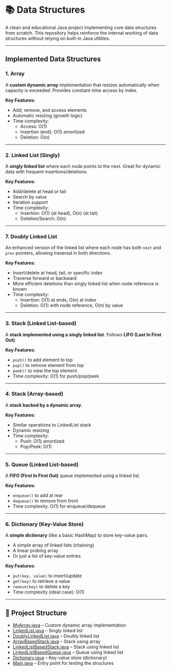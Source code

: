 # 📚 Data Structures

A clean and educational Java project implementing core data structures from scratch. This repository helps reinforce the internal working of data structures without relying on built-in Java utilities.

---

## Implemented Data Structures

### 1. Array

A **custom dynamic array** implementation that resizes automatically when capacity is exceeded. Provides constant-time access by index.

**Key Features:**
- Add, remove, and access elements
- Automatic resizing (growth logic)
- Time complexity:
    - Access: O(1)
    - Insertion (end): O(1) amortized
    - Deletion: O(n)

---

### 2. Linked List (Singly)

A **singly linked list** where each node points to the next. Great for dynamic data with frequent insertions/deletions.

**Key Features:**
- Add/delete at head or tail
- Search by value
- Iteration support
- Time complexity:
    - Insertion: O(1) (at head), O(n) (at tail)
    - Deletion/Search: O(n)

---

### 7. Doubly Linked List

An enhanced version of the linked list where each node has both `next` and `prev` pointers, allowing traversal in both directions.

**Key Features:**
- Insert/delete at head, tail, or specific index
- Traverse forward or backward
- More efficient deletions than singly linked list when node reference is known
- Time complexity:
    - Insertion: O(1) at ends, O(n) at index
    - Deletion: O(1) with node reference, O(n) by value

---

### 3. Stack (Linked List-based)

A **stack implemented using a singly linked list**. Follows **LIFO (Last In First Out)**.

**Key Features:**
- `push()` to add element to top
- `pop()` to remove element from top
- `peek()` to view the top element
- Time complexity: O(1) for push/pop/peek

---

### 4. Stack (Array-based)

A **stack backed by a dynamic array**.

**Key Features:**
- Similar operations to LinkedList stack
- Dynamic resizing
- Time complexity:
    - Push: O(1) amortized
    - Pop/Peek: O(1)

---

### 5. Queue (Linked List-based)

A **FIFO (First In First Out)** queue implemented using a linked list.

**Key Features:**
- `enqueue()` to add at rear
- `dequeue()` to remove from front
- Time complexity: O(1) for enqueue/dequeue

---

### 6. Dictionary (Key-Value Store)

A **simple dictionary** (like a basic HashMap) to store key-value pairs.

- A simple array of linked lists (chaining)
- A linear probing array
- Or just a list of key-value entries

**Key Features:**
- `put(key, value)` to insert/update
- `get(key)` to retrieve a value
- `remove(key)` to delete a key
- Time complexity (ideal case): O(1)

---

## 📁 Project Structure

- [MyArray.java](src/Array.java) – Custom dynamic array implementation
- [LinkedList.java](src/LinkedList.java) – Singly linked list
- [DoublyLinkedList.java](src/DoublyLinkedList.java) – Doubly linked list
- [ArrayBasedStack.java](src/ArrayBased_Stack.java) – Stack using array
- [LinkedListBasedStack.java](src/Stack.java) – Stack using linked list
- [LinkedListBasedQueue.java](src/Queue.java) – Queue using linked list
- [Dictionary.java](src/Dictionary.java) – Key-value store (dictionary)
- [Main.java](src/Main.java) – Entry point for testing the structures  

